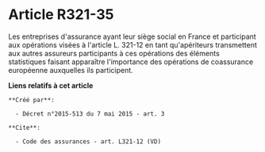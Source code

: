 # Article R321-35

Les entreprises d'assurance ayant leur siège social en France et participant aux opérations visées à l'article L. 321-12 en
tant qu'apériteurs transmettent aux autres assureurs participants à ces opérations des éléments statistiques faisant
apparaître l'importance des opérations de coassurance européenne auxquelles ils participent.

**Liens relatifs à cet article**

	**Créé par**:

	  - Décret n°2015-513 du 7 mai 2015 - art. 3

	**Cite**:

	  - Code des assurances - art. L321-12 (VD)
